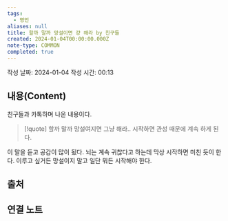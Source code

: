 ```yaml
---
tags:
  - 명언
aliases: null
title: 할까 말까 망설이면 걍 해라 by 친구들
created: 2024-01-04T00:00:00.000Z
note-type: COMMON
completed: true
---
```

작성 날짜: 2024-01-04
작성 시간: 00:13



## 내용(Content)
친구들과 카톡하며 나온 내용이다.

>[!quote]
>할까 말까 망설여지면 그냥 해라.. 시작하면 관성 때문에 계속 하게 된다.

이 말을 듣고 공감이 많이 됬다. 뇌는 계속 귀찮다고 하는데 막상 시작하면 미친 듯이 한다. 이루고 싶거든 망설이지 말고 일단 뭐든 시작해야 한다.
## 출처

## 연결 노트
